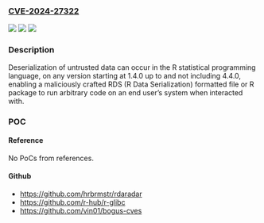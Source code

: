### [CVE-2024-27322](https://cve.mitre.org/cgi-bin/cvename.cgi?name=CVE-2024-27322)
![](https://img.shields.io/static/v1?label=Product&message=R&color=blue)
![](https://img.shields.io/static/v1?label=Version&message=1.4.0%3C%204.4.0%20&color=brighgreen)
![](https://img.shields.io/static/v1?label=Vulnerability&message=CWE-502%20Deserialization%20of%20Untrusted%20Data&color=brighgreen)

### Description

Deserialization of untrusted data can occur in the R statistical programming language, on any version starting at 1.4.0 up to and not including 4.4.0, enabling a maliciously crafted RDS (R Data Serialization) formatted file or R package to run arbitrary code on an end user’s system when interacted with.

### POC

#### Reference
No PoCs from references.

#### Github
- https://github.com/hrbrmstr/rdaradar
- https://github.com/r-hub/r-glibc
- https://github.com/vin01/bogus-cves

